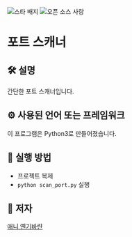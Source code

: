 <!--이 부분을 삭제하지 마십시오-->
![스타 배지](https://img.shields.io/static/v1?label=%F0%9F%8C%9F&message=If%20Useful&style=style=flat&color=BC4E99)
![오픈 소스 사랑](https://badges.frapsoft.com/os/v1/open-source.svg?v=103)

# 포트 스캐너

## 🛠️ 설명
<!--아래 줄을 삭제하고 원하는 내용을 추가하십시오-->
간단한 포트 스캐너입니다.

## ⚙️ 사용된 언어 또는 프레임워크
이 프로그램은 Python3로 만들어졌습니다.

## 🌟 실행 방법
<!--아래 줄을 삭제하고 원하는 내용을 추가하십시오-->
* 프로젝트 복제
* ```python scan_port.py``` 실행


## 🤖 저자
[애니 옌기바랸](https://github.com/AniYengibaryan)
